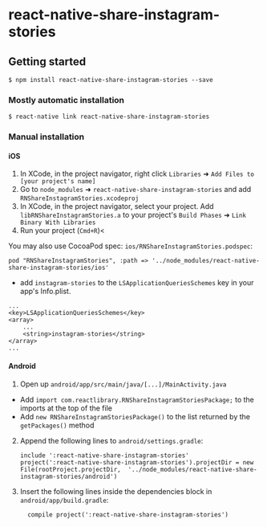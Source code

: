 # react-native-share-instagram-stories

## Getting started

`$ npm install react-native-share-instagram-stories --save`

### Mostly automatic installation

`$ react-native link react-native-share-instagram-stories`

### Manual installation


#### iOS

1. In XCode, in the project navigator, right click `Libraries` ➜ `Add Files to [your project's name]`
2. Go to `node_modules` ➜ `react-native-share-instagram-stories` and add `RNShareInstagramStories.xcodeproj`
3. In XCode, in the project navigator, select your project. Add `libRNShareInstagramStories.a` to your project's `Build Phases` ➜ `Link Binary With Libraries`
4. Run your project (`Cmd+R`)<

You may also use CocoaPod spec: `ios/RNShareInstagramStories.podspec`:

```
pod "RNShareInstagramStories", :path => '../node_modules/react-native-share-instagram-stories/ios'
```

+ add `instagram-stories` to the `LSApplicationQueriesSchemes` key in your app's Info.plist.

```
...
<key>LSApplicationQueriesSchemes</key>
<array>
	...
	<string>instagram-stories</string>
</array>
...
```

#### Android

1. Open up `android/app/src/main/java/[...]/MainActivity.java`
  - Add `import com.reactlibrary.RNShareInstagramStoriesPackage;` to the imports at the top of the file
  - Add `new RNShareInstagramStoriesPackage()` to the list returned by the `getPackages()` method
2. Append the following lines to `android/settings.gradle`:
  	```
  	include ':react-native-share-instagram-stories'
  	project(':react-native-share-instagram-stories').projectDir = new File(rootProject.projectDir, 	'../node_modules/react-native-share-instagram-stories/android')
  	```
3. Insert the following lines inside the dependencies block in `android/app/build.gradle`:
  	```
      compile project(':react-native-share-instagram-stories')
  	```
